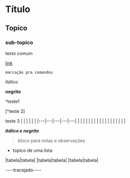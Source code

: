 # Título

## Topíco

### sub-topíco

texto comum

[link](www.link.com)

```
marcação pra comandos
```

*itálico*

<email>

**negrito**

^teste1

[^teste 2]

teste 3
|   |   |   |   |   |
|---|---|---|---|---|
|   |   |   |   |   |
|   |   |   |   |   |
|   |   |   |   |   |

***itálico e negrito***

> bloco para notas e observações

* topíco de uma lista

|tabela|tabela|
|tabela|tabela|
|tabela|tabela|

----tracejado----
